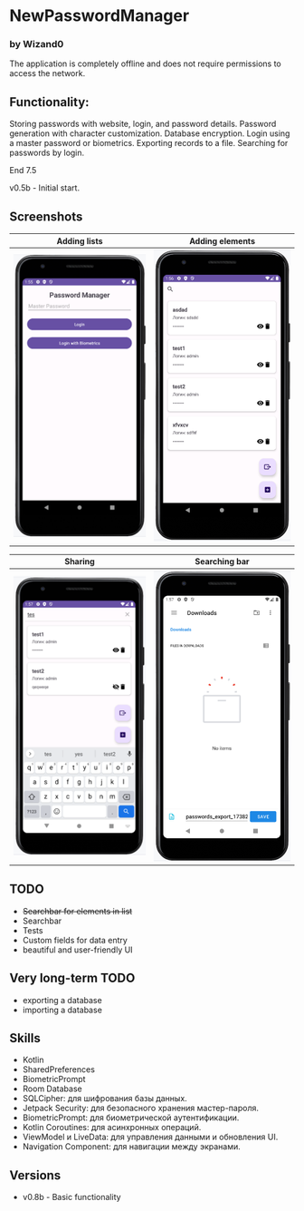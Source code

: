 # NewPasswordManager
### by Wizand0

The application is completely offline and does not require permissions to access the network.

## Functionality:

Storing passwords with website, login, and password details.
Password generation with character customization.
Database encryption.
Login using a master password or biometrics.
Exporting records to a file.
Searching for passwords by login.

End 7.5

v0.5b - Initial start.

## Screenshots

Adding lists           |         Adding elements
:-------------------------:|:------------------------------:
![screenshot](screenshot1.png)  | ![screenshot](screenshot2.png)

Sharing        |  Searching bar
:-------------------------:|:------------------------------:
![screenshot](screenshot3.png) |  ![screenshot](screenshot4.png)

## TODO
- ~~Searchbar for elements in list~~
- Searchbar
- Tests
- Custom fields for data entry
- beautiful and user-friendly UI

## Very long-term TODO
- exporting a database
- importing a database

## Skills
- Kotlin
- SharedPreferences
- BiometricPrompt
- Room Database
- SQLCipher: для шифрования базы данных.
- Jetpack Security: для безопасного хранения мастер-пароля.
- BiometricPrompt: для биометрической аутентификации.
- Kotlin Coroutines: для асинхронных операций.
- ViewModel и LiveData: для управления данными и обновления UI.
- Navigation Component: для навигации между экранами.

## Versions
- v0.8b - Basic functionality

